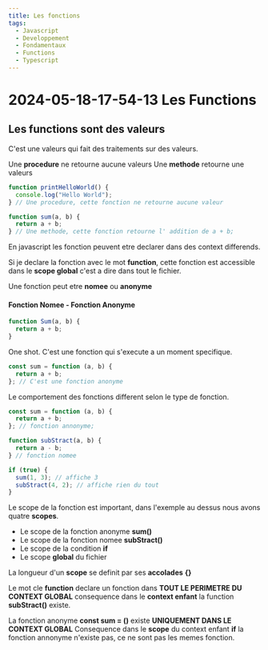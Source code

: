 ```yaml
---
title: Les fonctions
tags:
  - Javascript
  - Developpement
  - Fondamentaux
  - Functions
  - Typescript
---
```


# 2024-05-18-17-54-13 Les Functions

## Les functions sont des valeurs

C'est une valeurs qui fait des traitements sur des valeurs.

Une **procedure** ne retourne aucune valeurs
Une **methode** retourne une valeurs

```js
function printHelloWorld() {
  console.log("Hello World");
} // Une procedure, cette fonction ne retourne aucune valeur

function sum(a, b) {
  return a + b;
} // Une methode, cette fonction retourne l' addition de a + b;
```

En javascript les fonction peuvent etre declarer dans des context differends.

Si je declare la fonction avec le mot **function**, cette fonction est accessible dans le **scope global**
c'est a dire dans tout le fichier.

Une fonction peut etre **nomee** ou **anonyme**

#### Fonction Nomee - Fonction Anonyme

```js
function Sum(a, b) {
  return a + b;
}
```

One shot. C'est une fonction qui s'execute a un moment specifique.

```js
const sum = function (a, b) {
  return a + b;
}; // C'est une fonction anonyme
```

Le comportement des fonctions different selon le type de fonction.

```js
const sum = function (a, b) {
  return a + b;
}; // fonction annonyme;

function subStract(a, b) {
  return a - b;
} // fonction nomee

if (true) {
  sum(1, 3); // affiche 3
  subStract(4, 2); // affiche rien du tout
}
```

Le scope de la fonction est important, dans l'exemple au dessus nous avons quatre **scopes**.

- Le scope de la fonction anonyme **sum()**
- Le scope de la fonction nomee **subStract()**
- Le scope de la condition **if**
- Le scope **global** du fichier

La longueur d'un **scope** se definit par ses **accolades** **{}**

Le mot cle **function** declare un fonction dans **TOUT LE PERIMETRE DU CONTEXT GLOBAL**
consequence dans le **context enfant** la function **subStract()** existe.

La fonction anonyme **const sum = ()** existe **UNIQUEMENT DANS LE CONTEXT GLOBAL**
Consequence dans le **scope** du context enfant **if** la fonction annonyme n'existe pas,
ce ne sont pas les memes fonction.
